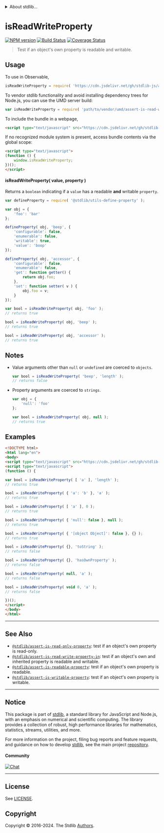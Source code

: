 <!--

@license Apache-2.0

Copyright (c) 2018 The Stdlib Authors.

Licensed under the Apache License, Version 2.0 (the "License");
you may not use this file except in compliance with the License.
You may obtain a copy of the License at

   http://www.apache.org/licenses/LICENSE-2.0

Unless required by applicable law or agreed to in writing, software
distributed under the License is distributed on an "AS IS" BASIS,
WITHOUT WARRANTIES OR CONDITIONS OF ANY KIND, either express or implied.
See the License for the specific language governing permissions and
limitations under the License.

-->


<details>
  <summary>
    About stdlib...
  </summary>
  <p>We believe in a future in which the web is a preferred environment for numerical computation. To help realize this future, we've built stdlib. stdlib is a standard library, with an emphasis on numerical and scientific computation, written in JavaScript (and C) for execution in browsers and in Node.js.</p>
  <p>The library is fully decomposable, being architected in such a way that you can swap out and mix and match APIs and functionality to cater to your exact preferences and use cases.</p>
  <p>When you use stdlib, you can be absolutely certain that you are using the most thorough, rigorous, well-written, studied, documented, tested, measured, and high-quality code out there.</p>
  <p>To join us in bringing numerical computing to the web, get started by checking us out on <a href="https://github.com/stdlib-js/stdlib">GitHub</a>, and please consider <a href="https://opencollective.com/stdlib">financially supporting stdlib</a>. We greatly appreciate your continued support!</p>
</details>

# isReadWriteProperty

[![NPM version][npm-image]][npm-url] [![Build Status][test-image]][test-url] [![Coverage Status][coverage-image]][coverage-url] <!-- [![dependencies][dependencies-image]][dependencies-url] -->

> Test if an object's own property is readable and writable.



<section class="usage">

## Usage

To use in Observable,

```javascript
isReadWriteProperty = require( 'https://cdn.jsdelivr.net/gh/stdlib-js/assert-is-read-write-property@v0.2.2-umd/browser.js' )
```

To vendor stdlib functionality and avoid installing dependency trees for Node.js, you can use the UMD server build:

```javascript
var isReadWriteProperty = require( 'path/to/vendor/umd/assert-is-read-write-property/index.js' )
```

To include the bundle in a webpage,

```html
<script type="text/javascript" src="https://cdn.jsdelivr.net/gh/stdlib-js/assert-is-read-write-property@v0.2.2-umd/browser.js"></script>
```

If no recognized module system is present, access bundle contents via the global scope:

```html
<script type="text/javascript">
(function () {
    window.isReadWriteProperty;
})();
</script>
```

#### isReadWriteProperty( value, property )

Returns a `boolean` indicating if a `value` has a readable **and** writable `property`.

<!-- eslint-disable no-restricted-syntax -->

```javascript
var defineProperty = require( '@stdlib/utils-define-property' );

var obj = {
    'foo': 'bar'
};

defineProperty( obj, 'beep', {
    'configurable': false,
    'enumerable': false,
    'writable': true,
    'value': 'boop'
});

defineProperty( obj, 'accessor', {
    'configurable': false,
    'enumerable': false,
    'get': function getter() {
        return obj.foo;
    },
    'set': function setter( v ) {
        obj.foo = v;
    }
});

var bool = isReadWriteProperty( obj, 'foo' );
// returns true

bool = isReadWriteProperty( obj, 'beep' );
// returns true

bool = isReadWriteProperty( obj, 'accessor' );
// returns true
```

</section>

<!-- /.usage -->

<section class="notes">

## Notes

-   Value arguments other than `null` or `undefined` are coerced to `objects`.

    ```javascript
    var bool = isReadWriteProperty( 'beep', 'length' );
    // returns false
    ```

-   Property arguments are coerced to `strings`.

    ```javascript
    var obj = {
        'null': 'foo'
    };

    var bool = isReadWriteProperty( obj, null );
    // returns true
    ```

</section>

<!-- /.notes -->

<section class="examples">

## Examples

<!-- eslint-disable object-curly-newline -->

<!-- eslint no-undef: "error" -->

```html
<!DOCTYPE html>
<html lang="en">
<body>
<script type="text/javascript" src="https://cdn.jsdelivr.net/gh/stdlib-js/assert-is-read-write-property@v0.2.2-umd/browser.js"></script>
<script type="text/javascript">
(function () {

var bool = isReadWriteProperty( [ 'a' ], 'length' );
// returns true

bool = isReadWriteProperty( { 'a': 'b' }, 'a' );
// returns true

bool = isReadWriteProperty( [ 'a' ], 0 );
// returns true

bool = isReadWriteProperty( { 'null': false }, null );
// returns true

bool = isReadWriteProperty( { '[object Object]': false }, {} );
// returns true

bool = isReadWriteProperty( {}, 'toString' );
// returns false

bool = isReadWriteProperty( {}, 'hasOwnProperty' );
// returns false

bool = isReadWriteProperty( null, 'a' );
// returns false

bool = isReadWriteProperty( void 0, 'a' );
// returns false

})();
</script>
</body>
</html>
```

</section>

<!-- /.examples -->

<!-- Section for related `stdlib` packages. Do not manually edit this section, as it is automatically populated. -->

<section class="related">

* * *

## See Also

-   <span class="package-name">[`@stdlib/assert-is-read-only-property`][@stdlib/assert/is-read-only-property]</span><span class="delimiter">: </span><span class="description">test if an object's own property is read-only.</span>
-   <span class="package-name">[`@stdlib/assert-is-read-write-property-in`][@stdlib/assert/is-read-write-property-in]</span><span class="delimiter">: </span><span class="description">test if an object's own and inherited property is readable and writable.</span>
-   <span class="package-name">[`@stdlib/assert-is-readable-property`][@stdlib/assert/is-readable-property]</span><span class="delimiter">: </span><span class="description">test if an object's own property is readable.</span>
-   <span class="package-name">[`@stdlib/assert-is-writable-property`][@stdlib/assert/is-writable-property]</span><span class="delimiter">: </span><span class="description">test if an object's own property is writable.</span>

</section>

<!-- /.related -->

<!-- Section for all links. Make sure to keep an empty line after the `section` element and another before the `/section` close. -->


<section class="main-repo" >

* * *

## Notice

This package is part of [stdlib][stdlib], a standard library for JavaScript and Node.js, with an emphasis on numerical and scientific computing. The library provides a collection of robust, high performance libraries for mathematics, statistics, streams, utilities, and more.

For more information on the project, filing bug reports and feature requests, and guidance on how to develop [stdlib][stdlib], see the main project [repository][stdlib].

#### Community

[![Chat][chat-image]][chat-url]

---

## License

See [LICENSE][stdlib-license].


## Copyright

Copyright &copy; 2016-2024. The Stdlib [Authors][stdlib-authors].

</section>

<!-- /.stdlib -->

<!-- Section for all links. Make sure to keep an empty line after the `section` element and another before the `/section` close. -->

<section class="links">

[npm-image]: http://img.shields.io/npm/v/@stdlib/assert-is-read-write-property.svg
[npm-url]: https://npmjs.org/package/@stdlib/assert-is-read-write-property

[test-image]: https://github.com/stdlib-js/assert-is-read-write-property/actions/workflows/test.yml/badge.svg?branch=v0.2.2
[test-url]: https://github.com/stdlib-js/assert-is-read-write-property/actions/workflows/test.yml?query=branch:v0.2.2

[coverage-image]: https://img.shields.io/codecov/c/github/stdlib-js/assert-is-read-write-property/main.svg
[coverage-url]: https://codecov.io/github/stdlib-js/assert-is-read-write-property?branch=main

<!--

[dependencies-image]: https://img.shields.io/david/stdlib-js/assert-is-read-write-property.svg
[dependencies-url]: https://david-dm.org/stdlib-js/assert-is-read-write-property/main

-->

[chat-image]: https://img.shields.io/gitter/room/stdlib-js/stdlib.svg
[chat-url]: https://app.gitter.im/#/room/#stdlib-js_stdlib:gitter.im

[stdlib]: https://github.com/stdlib-js/stdlib

[stdlib-authors]: https://github.com/stdlib-js/stdlib/graphs/contributors

[umd]: https://github.com/umdjs/umd
[es-module]: https://developer.mozilla.org/en-US/docs/Web/JavaScript/Guide/Modules

[deno-url]: https://github.com/stdlib-js/assert-is-read-write-property/tree/deno
[deno-readme]: https://github.com/stdlib-js/assert-is-read-write-property/blob/deno/README.md
[umd-url]: https://github.com/stdlib-js/assert-is-read-write-property/tree/umd
[umd-readme]: https://github.com/stdlib-js/assert-is-read-write-property/blob/umd/README.md
[esm-url]: https://github.com/stdlib-js/assert-is-read-write-property/tree/esm
[esm-readme]: https://github.com/stdlib-js/assert-is-read-write-property/blob/esm/README.md
[branches-url]: https://github.com/stdlib-js/assert-is-read-write-property/blob/main/branches.md

[stdlib-license]: https://raw.githubusercontent.com/stdlib-js/assert-is-read-write-property/main/LICENSE

<!-- <related-links> -->

[@stdlib/assert/is-read-only-property]: https://github.com/stdlib-js/assert-is-read-only-property/tree/umd

[@stdlib/assert/is-read-write-property-in]: https://github.com/stdlib-js/assert-is-read-write-property-in/tree/umd

[@stdlib/assert/is-readable-property]: https://github.com/stdlib-js/assert-is-readable-property/tree/umd

[@stdlib/assert/is-writable-property]: https://github.com/stdlib-js/assert-is-writable-property/tree/umd

<!-- </related-links> -->

</section>

<!-- /.links -->
